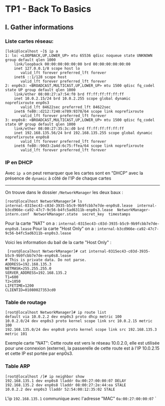 # TP1 - Back To Basics 

## I. Gather informations

### Liste cartes réseau: 

    [loki@localhost ~]$ ip a
    1: lo: <LOOPBACK,UP,LOWER_UP> mtu 65536 qdisc noqueue state UNKNOWN group default qlen 1000
        link/loopback 00:00:00:00:00:00 brd 00:00:00:00:00:00
        inet 127.0.0.1/8 scope host lo
           valid_lft forever preferred_lft forever
        inet6 ::1/128 scope host
           valid_lft forever preferred_lft forever
    2: enp0s3: <BROADCAST,MULTICAST,UP,LOWER_UP> mtu 1500 qdisc fq_codel state UP group default qlen 1000
        link/ether 08:00:27:a7:54:f0 brd ff:ff:ff:ff:ff:ff
        inet 10.0.2.15/24 brd 10.0.2.255 scope global dynamic noprefixroute enp0s3
           valid_lft 84622sec preferred_lft 84622sec
        inet6 fe80::d212:7240:e789:9378/64 scope link noprefixroute
           valid_lft forever preferred_lft forever
    3: enp0s8: <BROADCAST,MULTICAST,UP,LOWER_UP> mtu 1500 qdisc fq_codel state UP group default qlen 1000
        link/ether 08:00:27:35:3c:d0 brd ff:ff:ff:ff:ff:ff
        inet 192.168.135.56/24 brd 192.168.135.255 scope global dynamic noprefixroute enp0s8
           valid_lft forever preferred_lft forever
        inet6 fe80::90d3:2a4d:6c75:ffea/64 scope link noprefixroute
           valid_lft forever preferred_lft forever
### IP en DHCP

Avec `ip a` on peut remarquer que les cartes sont en "DHCP" avec la présence de `dynamic` à côté de l'IP de  chaque cartes

****
On trouve dans le dossier `/NetworkManager` les deux baux :

    [root@localhost NetworkManager]# ls
    internal-0315ec43-c03d-3935-b5c9-9b9fcbb7e7de-enp0s8.lease  internal-b3cd966e-ca92-47c7-9c56-b4fc5ad6311b-enp0s3.lease  NetworkManager-intern.conf  NetworkManager.state  secret_key  timestamps

Pour la carte "NAT" on a : `internal-0315ec43-c03d-3935-b5c9-9b9fcbb7e7de-enp0s8.lease`
Pour la carte "Host Only" on a : `internal-b3cd966e-ca92-47c7-9c56-b4fc5ad6311b-enp0s3.lease`

Voici les information du bail de la carte "Host Only" :

     [root@localhost NetworkManager]# cat internal-0315ec43-c03d-3935-b5c9-9b9fcbb7e7de-enp0s8.lease
    # This is private data. Do not parse.
    ADDRESS=192.168.135.3
    NETMASK=255.255.255.0
    SERVER_ADDRESS=192.168.135.2
    T1=600
    T2=1050
    LIFETIME=1200
    CLIENTID=01080027353cd0

### Table de routage

    [root@localhost NetworkManager]# ip route list
    default via 10.0.2.2 dev enp0s3 proto dhcp metric 100
    10.0.2.0/24 dev enp0s3 proto kernel scope link src 10.0.2.15 metric 100
    192.168.135.0/24 dev enp0s8 proto kernel scope link src 192.168.135.3 metric 101 

Exemple carte "NAT":
Cette route est vers le réseau 10.0.2.0, elle est utilisée pour une connexion (externe), la passerelle de cette route est à l'IP 10.0.2.15 et cette IP est portée par enp0s3.

### Table ARP

    [root@localhost /]# ip neighbor show
    192.168.135.1 dev enp0s8 lladdr 0a:00:27:00:00:07 DELAY
    192.168.135.2 dev enp0s8 lladdr 08:00:27:2e:44:ea STALE
    10.0.2.2 dev enp0s3 lladdr 52:54:00:12:35:02 STALE

L'ip `192.168.135.1` communique avec l'adresse "MAC" `0a:00:27:00:00:07` `
<!--stackedit_data:
eyJoaXN0b3J5IjpbMTIwNDA5NzY3LC04OTU2NTAyMzIsLTE5ND
A4NTc4MTcsLTgzMDYwODE3MCwtNTA0NTIwNjEwLDE0MjczNzMy
MDgsNTU1ODE3MTg1XX0=
-->